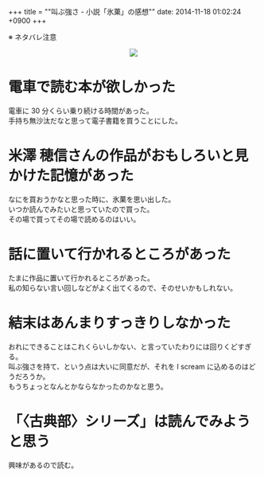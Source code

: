 +++
title = ""叫ぶ強さ - 小説「氷菓」の感想""
date: 2014-11-18 01:02:24 +0900
+++

※ ネタバレ注意

<div style="text-align: center;"><a href="http://www.amazon.co.jp/gp/product/B009PKN0D0/ref=as_li_ss_il?ie=UTF8&camp=247&creative=7399&creativeASIN=B009PKN0D0&linkCode=as2&tag=5000164-22"><img border="0" src="http://ws-fe.amazon-adsystem.com/widgets/q?_encoding=UTF8&ASIN=B009PKN0D0&Format=_SL250_&ID=AsinImage&MarketPlace=JP&ServiceVersion=20070822&WS=1&tag=5000164-22" ></a><img src="http://ir-jp.amazon-adsystem.com/e/ir?t=5000164-22&l=as2&o=9&a=B009PKN0D0" width="1" height="1" border="0" alt="" style="border:none !important; margin:0px !important;" /></div>

電車で読む本が欲しかった
====
電車に 30 分くらい乗り続ける時間があった。  
手持ち無沙汰だなと思って電子書籍を買うことにした。

米澤 穂信さんの作品がおもしろいと見かけた記憶があった
====
なにを買おうかなと思った時に、氷菓を思い出した。  
いつか読んでみたいと思っていたので買った。  
その場で買ってその場で読めるのはいい。

話に置いて行かれるところがあった
====
たまに作品に置いて行かれるところがあった。  
私の知らない言い回しなどがよく出てくるので、そのせいかもしれない。

結末はあんまりすっきりしなかった
====
おれにできることはこれくらいしかない、と言っていたわりには回りくどすぎる。  
叫ぶ強さを持て、という点は大いに同意だが、それを I scream に込めるのはどうだろうか。  
もうちょっとなんとかならなかったのかなと思う。

「〈古典部〉シリーズ」は読んでみようと思う
====
興味があるので読む。
